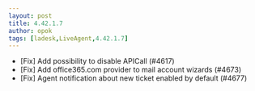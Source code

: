 ```yaml
---
layout: post
title: 4.42.1.7
author: opok
tags: [ladesk,LiveAgent,4.42.1.7]
---
```


- [Fix] Add possibility to disable APICall (#4617)
- [Fix] Add office365.com provider to mail account wizards (#4673)
- [Fix] Agent notification about new ticket enabled by default (#4677)
